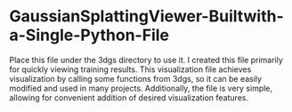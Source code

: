 GaussianSplattingViewer-Builtwith-a-Single-Python-File
======

Place this file under the 3dgs directory to use it. 
I created this file primarily for quickly viewing training results. This visualization file achieves visualization by calling some functions from 3dgs, so it can be easily modified and used in many projects. Additionally, the file is very simple, allowing for convenient addition of desired visualization features.
